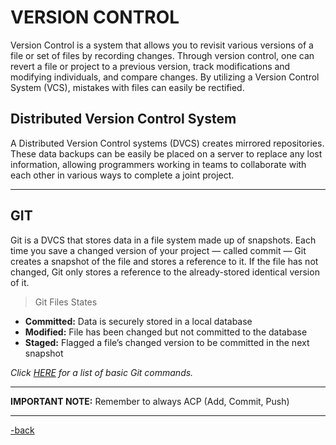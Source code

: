 # VERSION CONTROL

Version Control is a system that allows you to revisit various versions of a file or set of files by recording changes. Through version control, one can revert a file or project to a previous version, track modifications and modifying individuals, and compare changes. By utilizing a Version Control System (VCS), mistakes with files can easily be rectified.

## Distributed Version Control System

A Distributed Version Control systems (DVCS) creates mirrored repositories. These data backups can be easily be placed on a server to replace any lost information, allowing programmers working in teams to collaborate with each other in various ways to complete a joint project.

---

## GIT

Git is a DVCS that stores data in a file system made up of snapshots. Each time you save a changed version of your project — called commit — Git creates a snapshot of the file and stores a reference to it. If the file has not changed, Git only stores a reference to the already-stored identical version of it.

> Git Files States

* **Committed:** Data is securely stored in a local database
* **Modified:** File has been changed but not committed to the database
* **Staged:** Flagged a file’s changed version to be committed in the next snapshot

*Click [HERE](https://confluence.atlassian.com/bitbucketserver/basic-git-commands-776639767.html) for a list of basic Git commands.*

---

**IMPORTANT NOTE:** Remember to always ACP (Add, Commit, Push)

---

[-back](https://alexriverau.github.io/reading-notes/code102)
